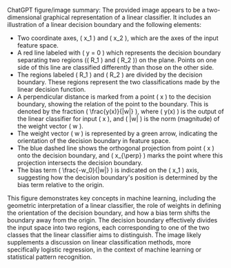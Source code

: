ChatGPT figure/image summary: The provided image appears to be a two-dimensional graphical representation of a linear classifier. It includes an illustration of a linear decision boundary and the following elements:

- Two coordinate axes, \( x_1 \) and \( x_2 \), which are the axes of the input feature space.
- A red line labeled with \( y = 0 \) which represents the decision boundary separating two regions (\( R_1 \) and \( R_2 \)) on the plane. Points on one side of this line are classified differently than those on the other side.
- The regions labeled \( R_1 \) and \( R_2 \) are divided by the decision boundary. These regions represent the two classifications made by the linear decision function.
- A perpendicular distance is marked from a point \( x \) to the decision boundary, showing the relation of the point to the boundary. This is denoted by the fraction \( \frac{y(x)}{\|w\|} \), where \( y(x) \) is the output of the linear classifier for input \( x \), and \( \|w\| \) is the norm (magnitude) of the weight vector \( w \).
- The weight vector \( w \) is represented by a green arrow, indicating the orientation of the decision boundary in feature space.
- The blue dashed line shows the orthogonal projection from point \( x \) onto the decision boundary, and \( x_{\perp} \) marks the point where this projection intersects the decision boundary.
- The bias term \( \frac{-w_0}{\|w\|} \) is indicated on the \( x_1 \) axis, suggesting how the decision boundary's position is determined by the bias term relative to the origin.

This figure demonstrates key concepts in machine learning, including the geometric interpretation of a linear classifier, the role of weights in defining the orientation of the decision boundary, and how a bias term shifts the boundary away from the origin. The decision boundary effectively divides the input space into two regions, each corresponding to one of the two classes that the linear classifier aims to distinguish. The image likely supplements a discussion on linear classification methods, more specifically logistic regression, in the context of machine learning or statistical pattern recognition.